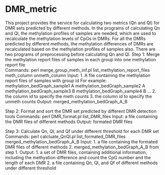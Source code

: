 # DMR_metric
This project provides the service for calculating two metrics (Qn and Ql) for DMR sets predicted by different methods.
In the programs of calculating Qn and Ql, the methylation profiles of samples are needed, which are used to recalculate the methylation levels of CpGs in DMRs. For all the DMRs predicted by different methods, the methylation differences of DMRs are recalculated based on the methylation profiles of samples also. 
There are two programs of preprocessing before calculating Qn and Ql.
Step 1: Merge the methylation report files of samples in each group into one methylation report file     
     Commands: perl merge_group_meth_inf.pl list_methylation_report_files meth_column unmeth_column
      Input: 1. A file containing the methylation report files of samples with group id
          For example: methylation_bedGraph_sample1 A
                methylation_bedGraph_sample2 A
                methylation_bedGraph_sample3 B
                methylation_bedGraph_sample4 B
                ...
          2. the column id to specify the meth counts
          3. the column id to specify the unmeth counts
      Output: merged_methylation_bedGraph_A_B
         
       
Step 2: Format and sort the DMR set predicted by different DMR detection tools
      Commands: perl DMR_format.pl list_DMR_files
      Input: a file containing the DMR files of different methods 
      Output: formated DMR files 
      
Step 3: Calculate Qn, Ql, and Qf under different threshold for each DMR set
      Commands: perl calcluate_QnQl.pl list_formated_DMR_files merged_methylation_bedGraph_A_B
      Input: 1. a file containing the formated DMR files of different methods 
             2. merged_methylation_bedGraph_A_B from step 1.
      Output: 1. a set of DMR files, containing additional information, including the methyation difference and count the CpG number and the length of each DMR
			        2. a file containing Qn, Ql, and Qf of different methods under different threshold 
